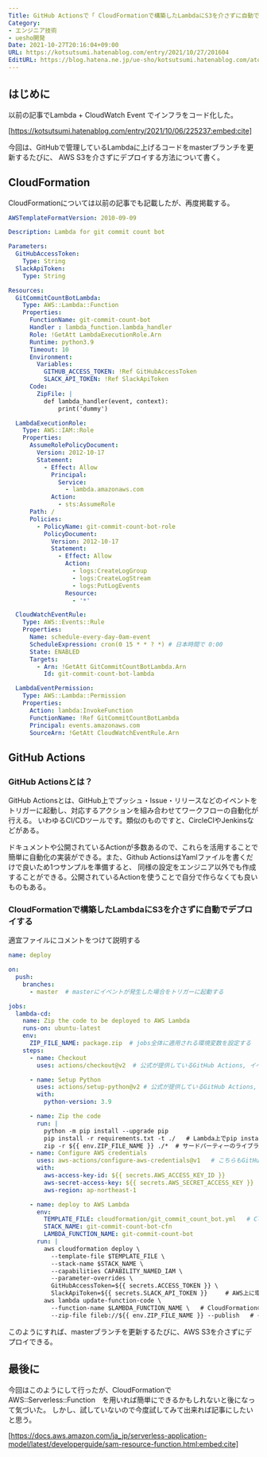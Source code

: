 ```yaml
---
Title: GitHub Actionsで「 CloudFormationで構築したLambdaにS3を介さずに自動でデプロイする」を作る
Category:
- エンジニア技術
- uesho開発
Date: 2021-10-27T20:16:04+09:00
URL: https://kotsutsumi.hatenablog.com/entry/2021/10/27/201604
EditURL: https://blog.hatena.ne.jp/ue-sho/kotsutsumi.hatenablog.com/atom/entry/13574176438016448842
---
```


## はじめに

以前の記事でLambda + CloudWatch Event でインフラをコード化した。

[https://kotsutsumi.hatenablog.com/entry/2021/10/06/225237:embed:cite]


今回は、GitHubで管理しているLambdaに上げるコードをmasterブランチを更新するたびに、
AWS S3を介さずにデプロイする方法について書く。

## CloudFormation

CloudFormationについては以前の記事でも記載したが、再度掲載する。

```yaml
AWSTemplateFormatVersion: 2010-09-09

Description: Lambda for git commit count bot

Parameters:
  GitHubAccessToken:
    Type: String
  SlackApiToken:
    Type: String

Resources:
  GitCommitCountBotLambda:
    Type: AWS::Lambda::Function
    Properties:
      FunctionName: git-commit-count-bot
      Handler : lambda_function.lambda_handler
      Role: !GetAtt LambdaExecutionRole.Arn
      Runtime: python3.9
      Timeout: 10
      Environment:
        Variables:
          GITHUB_ACCESS_TOKEN: !Ref GitHubAccessToken
          SLACK_API_TOKEN: !Ref SlackApiToken
      Code:
        ZipFile: |
          def lambda_handler(event, context):
              print('dummy')

  LambdaExecutionRole:
    Type: AWS::IAM::Role
    Properties:
      AssumeRolePolicyDocument:
        Version: 2012-10-17
        Statement:
          - Effect: Allow
            Principal:
              Service:
                - lambda.amazonaws.com
            Action:
              - sts:AssumeRole
      Path: /
      Policies:
        - PolicyName: git-commit-count-bot-role
          PolicyDocument:
            Version: 2012-10-17
            Statement:
              - Effect: Allow
                Action:
                  - logs:CreateLogGroup
                  - logs:CreateLogStream
                  - logs:PutLogEvents
                Resource:
                  - '*'

  CloudWatchEventRule:
    Type: AWS::Events::Rule
    Properties:
      Name: schedule-every-day-0am-event
      ScheduleExpression: cron(0 15 * * ? *) # 日本時間で 0:00
      State: ENABLED
      Targets:
        - Arn: !GetAtt GitCommitCountBotLambda.Arn
          Id: git-commit-count-bot-lambda

  LambdaEventPermission:
    Type: AWS::Lambda::Permission
    Properties:
      Action: lambda:InvokeFunction
      FunctionName: !Ref GitCommitCountBotLambda
      Principal: events.amazonaws.com
      SourceArn: !GetAtt CloudWatchEventRule.Arn
```

## GitHub Actions

### GitHub Actionsとは？

GitHub Actionsとは、GitHub上でプッシュ・Issue・リリースなどのイベントをトリガーに起動し、対応するアクションを組み合わせてワークフローの自動化が行える。
いわゆるCI/CDツールです。類似のものですと、CircleCIやJenkinsなどがある。 

ドキュメントや公開されているActionが多数あるので、これらを活用することで簡単に自動化の実装ができる。また、Github ActionsはYamlファイルを書くだけで良いため1つサンプルを準備すると、
同様の設定をエンジニア以外でも作成することができる。公開されているActionを使うことで自分で作らなくても良いものもある。

### CloudFormationで構築したLambdaにS3を介さずに自動でデプロイする

適宜ファイルにコメントをつけて説明する

```yaml
name: deploy

on:
  push:
    branches:
      - master  # masterにイベントが発生した場合をトリガーに起動する

jobs:
  lambda-cd:
    name: Zip the code to be deployed to AWS Lambda
    runs-on: ubuntu-latest
    env:
      ZIP_FILE_NAME: package.zip  # jobs全体に適用される環境変数を設定する
    steps:
      - name: Checkout
        uses: actions/checkout@v2  # 公式が提供しているGitHub Actions, イベントがあったブランチを仮想環境上に置く（チェックアウトする）

      - name: Setup Python
        uses: actions/setup-python@v2 # 公式が提供しているGitHub Actions, Python環境を準備する
        with:
          python-version: 3.9

      - name: Zip the code
        run: |
          python -m pip install --upgrade pip
          pip install -r requirements.txt -t ./   # Lambda上でpip installできないので、サードパーティーのライブラリのソースコードを置く 
          zip -r ${{ env.ZIP_FILE_NAME }} ./*  # サードパーティーのライブラリのソースコード と 自身のコードをZip化する
      - name: Configure AWS credentials
        uses: aws-actions/configure-aws-credentials@v1   # こちらもGitHub Actionsで公開されている, AWSの認証を行う
        with:
          aws-access-key-id: ${{ secrets.AWS_ACCESS_KEY_ID }}
          aws-secret-access-key: ${{ secrets.AWS_SECRET_ACCESS_KEY }}
          aws-region: ap-northeast-1

      - name: deploy to AWS Lambda
        env:
          TEMPLATE_FILE: cloudformation/git_commit_count_bot.yml   # CloudFormationのYamlファイルのパス
          STACK_NAME: git-commit-count-bot-cfn  
          LAMBDA_FUNCTION_NAME: git-commit-count-bot
        run: |
          aws cloudformation deploy \
            --template-file $TEMPLATE_FILE \
            --stack-name $STACK_NAME \
            --capabilities CAPABILITY_NAMED_IAM \
            --parameter-overrides \
            GitHubAccessToken=${{ secrets.ACCESS_TOKEN }} \
            SlackApiToken=${{ secrets.SLACK_API_TOKEN }}     # AWS上に環境を構築する
          aws lambda update-function-code \
            --function-name $LAMBDA_FUNCTION_NAME \   # CloudFormationのYamlファイルに変更がない限り変更コードが反映されない
            --zip-file fileb://${{ env.ZIP_FILE_NAME }} --publish   # そこで毎回Zipファイルを指定してLambdaのコードを更新する
```

このようにすれば、masterブランチを更新するたびに、AWS S3を介さずにデプロイできる。

## 最後に

今回はこのようにして行ったが、CloudFormationで　AWS::Serverless::Function　を用いれば簡単にできるかもしれないと後になって気づいた。
しかし、試していないので今度試してみて出来れば記事にしたいと思う。

[https://docs.aws.amazon.com/ja_jp/serverless-application-model/latest/developerguide/sam-resource-function.html:embed:cite]


